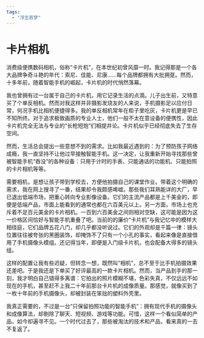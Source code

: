 ```yaml
---
tags: 
  - "浮生若梦"
---
```


# 卡片相机

消费级便携数码相机，俗称“卡片机”，在本世纪初曾风靡一时。我记得那是一个各大品牌争奇斗艳的年代：索尼、佳能、尼康……每个品牌都拥有大批拥趸。然而，十多年前，随着智能手机的崛起，卡片机的时代悄然落幕。

我也曾拥有过一台属于自己的卡片机，用它记录生活的点滴。儿子出生前，又特意买了个单反相机。然而对我这样并非摄影发烧友的人来说，手机摄影足以应付日常，何况手机比相机便捷得多。我的单反相机常年在柜子里吃灰，卡片机更是早已不知所终。对于追求极致画质的专业人士，他们一般不太在意设备的便携性，因此卡片机完全无法与专业的“长枪短炮”们相提并论。卡片机似乎已经彻底失去了生存空间。

然而，生活总会提出一些意想不到的需求。比如我最近遇到的：为了预防孩子网络成瘾，我一直坚持不让他过早接触智能手机。这一决定，让我重新开始寻找那些曾被智能手机“吞没”的各种设备：只用于计时的手表、只能通话的功能机、只能拍照的卡片相机等等。

需要相机，是想让孩子带到学校去，方便他拍摄自己的课堂作业。带着这个明确的需求，我在网上搜寻了一番，结果却令我颇感唏嘘。那些我们耳熟能详的大厂，早已退出低端市场，把重心转向专业影像设备。它们的主流产品都是上千美金的，即便是低端产品，市面上能看到的通常也都在六百美元以上。另一方面，市场上也充斥着不足百元美金的卡片相机。一百到六百美金之间则相对空缺，这可能是因为这一价格区间恰好与智能手机重叠了吧。当前的的廉价“卡片机”与我记忆中的模样大相径庭，它们品牌五花八门，却几乎都没听说过。它们的外观却是千篇一律：镜头位置往往被夸张的黑圈装饰，却掩饰不了只有一个小孔的事实，看起来像是直接借用了手机摄像头模组。还记得当年，即便是入门级卡片机，也会配备大得多的镜头组。

这样的配置让我有些迟疑，但转念一想，既然叫“相机”，总不至于比手机拍摄效果还差吧。于是我还是下单买了好评最高的一款卡片相机。然而，当产品到手的那一刻，我才明白自己错得多离谱：它拍出的照片模糊不堪，色彩失真，不仅远远不如现在的手机，甚至赶不上我二十年前那台卡片机的成像质量。那感觉，就像买到了一枚十年前的手机摄像头，却被封装在笨拙的塑料外壳里。

我真正需要的，不过是一台“只保留拍照功能的智能手机”：拥有现代手机的摄像头和成像算法，却剔除了聊天、短视频、游戏等功能。可惜，这样一个看似简单的产品，如今却遍寻不见。一个时代过去了，那些被淘汰的技术和产品，看来真的一去不复返了。

